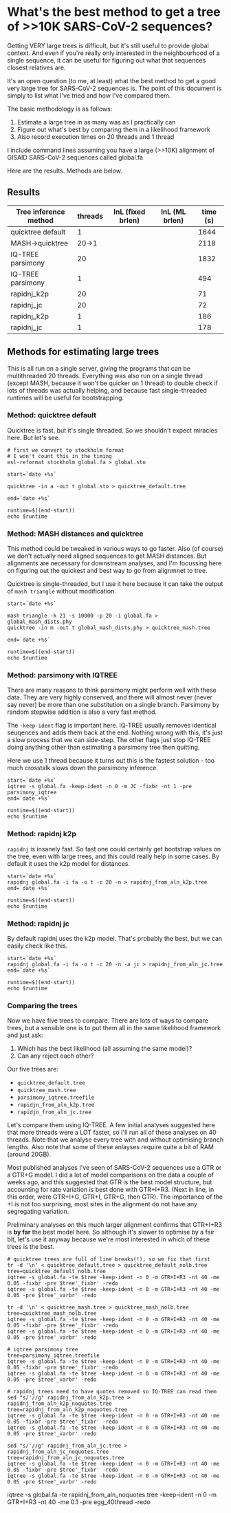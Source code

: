 # What's the best method to get a tree of >>10K SARS-CoV-2 sequences?

Getting VERY large trees is difficult, but it's still useful to provide global context. And even if you're really only interested in the neighbourhood of a single sequence, it can be useful for figuring out what that sequences closest relatives are.

It's an open question (to me, at least) what the best method to get a good very large tree for SARS-CoV-2 sequences is. The point of this document is simply to list what I've tried and how I've compared them.

The basic methodology is as follows: 

1. Estimate a large tree in as many was as I practically can
2. Figure out what's best by comparing them in a likelihood framework
3. Also record execution times on 20 threads and 1 thread

I include command lines assuming you have a large (>>10K) alignment of GISAID SARS-CoV-2 sequences called global.fa

Here are the results. Methods are below.

## Results

| Tree inference method  | threads | lnL (fixed brlen) | lnL (ML brlen) | time (s) |
|------------------------|---------|-------------------|----------------|----------|
| quicktree default      | 1  	   | 			 	   | 				| 1644	   |
| MASH->quicktree        | 20->1   |			       | 				| 2118 	   |
| IQ-TREE parsimony      | 20  	   |			       |				| 1832	   |
| IQ-TREE parsimony      | 1  	   |			       |				| 494	   |
| rapidnj_k2p      		 | 20  	   |			       |				| 71	   |
| rapidnj_jc      		 | 20  	   |			       |				| 72	   |
| rapidnj_k2p      		 | 1  	   |			       |				| 186	   |
| rapidnj_jc      		 | 1  	   |			       |				| 178	   |

## Methods for estimating large trees

This is all run on a single server, giving the programs that can be multithreaded 20 threads. Everything was also run on a single thread (except MASH, because it won't be quicker on 1 thread) to double check if lots of threads was actually helping, and because fast single-threaded runtimes will be useful for bootstrapping. 

### Method: quicktree default

Quicktree is fast, but it's single threaded. So we shouldn't expect miracles here. But let's see.

```
# first we convert to stockholm format
# I won't count this in the timing
esl-reformat stockholm global.fa > global.sto

start=`date +%s`

quicktree -in a -out t global.sto > quicktree_default.tree

end=`date +%s`

runtime=$((end-start))
echo $runtime

```

### Method: MASH distances and quicktree

This method could be tweaked in various ways to go faster. Also (of course) we don't actually need aligned sequences to get MASH distances. But alignments are necessary for downstream analyses, and I'm focussing here on figuring out the quickest and best way to go from alignmnet to tree.

Quicktree is single-threaded, but I use it here because it can take the output of `mash triangle` without modification. 

```
start=`date +%s`

mash triangle -k 21 -s 10000 -p 20 -i global.fa > global_mash_dists.phy
quicktree -in m -out t global_mash_dists.phy > quicktree_mash.tree

end=`date +%s`

runtime=$((end-start))
echo $runtime
```

### Method: parsimony with IQTREE

There are many reasons to think parsimony might perform well with these data. They are very highly conserved, and there will almost never (never say never) be more than one substitution on a single branch. Parsimony by random stepwise addition is also a very fast method.

The `-keep-ident` flag is important here. IQ-TREE usually removes identical seuqences and adds them back at the end. Nothing wrong with this, it's just a slow process that we can side-step. The other flags just stop IQ-TREE doing anything other than estimating a parsimony tree then quitting.

Here we use 1 thread because it turns out this is the fastest solution - too much crosstalk slows down the parsimony inference.

```
start=`date +%s`
iqtree -s global.fa -keep-ident -n 0 -m JC -fixbr -nt 1 -pre parsimony_iqtree
end=`date +%s`

runtime=$((end-start))
echo $runtime
```

### Method: rapidnj k2p

`rapidnj` is insanely fast. So fast one could certainly get bootstrap values on the tree, even with large trees, and this could really help in some cases. By default it uses the k2p model for distances.


```
start=`date +%s`
rapidnj global.fa -i fa -o t -c 20 -n > rapidnj_from_aln_k2p.tree
end=`date +%s`

runtime=$((end-start))
echo $runtime
```


### Method: rapidnj jc

By default rapidnj uses the k2p model. That's probably the best, but we can easily check like this.


```
start=`date +%s`
rapidnj global.fa -i fa -o t -c 20 -n -a jc > rapidnj_from_aln_jc.tree
end=`date +%s`

runtime=$((end-start))
echo $runtime
```

### Comparing the trees

Now we have five trees to compare. There are lots of ways to compare trees, but a sensible one is to put them all in the same likelihood framework and just ask:

1. Which has the best likelihood (all assuming the same model)?
2. Can any reject each other?

Our five trees are:

* `quicktree_default.tree`
* `quicktree_mash.tree`
* `parsimony_iqtree.treefile`
* `rapidjn_from_aln_k2p.tree`
* `rapidjn_from_aln_jc.tree`

Let's compare them using IQ-TREE. A few initial analyses suggested here that more threads were a LOT faster, so I'll run all of these analyses on 40 threads. Note that we analyse every tree with and without optimising branch lengths. Also note that some of these anlayses require quite a bit of RAM (around 20GB).

Most published analyses I've seen of SARS-CoV-2 sequences use a GTR or a GTR+G model. I did a lot of model comparisons on the data a couple of weeks ago, and this suggested that GTR is the best model structure, but accounting for rate variation is best done with GTR+I+R3. (Next in line, in this order, were GTR+I+G, GTR+I, GTR+G, then GTR). The importance of the +I is not too surprising, most sites in the alignment do not have any segregating variation.

Preliminary analyses on this much larger alignment confirms that GTR+I+R3 is **by far** the best model here. So although it's slower to optimise by a fair bit, let's use it anyway because we're most interested in which of these trees is the best.


```
# quicktree trees are full of line breaks(!), so we fix that first
tr -d '\n' < quicktree_default.tree > quicktree_default_nolb.tree
tree=quicktree_default_nolb.tree
iqtree -s global.fa -te $tree -keep-ident -n 0 -m GTR+I+R3 -nt 40 -me 0.05 -fixbr -pre $tree'_fixbr' -redo
iqtree -s global.fa -te $tree -keep-ident -n 0 -m GTR+I+R3 -nt 40 -me 0.05 -pre $tree'_varbr' -redo

tr -d '\n' < quicktree_mash.tree > quicktree_mash_nolb.tree
tree=quicktree_mash_nolb.tree
iqtree -s global.fa -te $tree -keep-ident -n 0 -m GTR+I+R3 -nt 40 -me 0.05 -fixbr -pre $tree'_fixbr' -redo
iqtree -s global.fa -te $tree -keep-ident -n 0 -m GTR+I+R3 -nt 40 -me 0.05 -pre $tree'_varbr' -redo

# iqtree parsimony tree
tree=parsimony_iqtree.treefile
iqtree -s global.fa -te $tree -keep-ident -n 0 -m GTR+I+R3 -nt 40 -me 0.05 -fixbr -pre $tree'_fixbr' -redo
iqtree -s global.fa -te $tree -keep-ident -n 0 -m GTR+I+R3 -nt 40 -me 0.05 -pre $tree'_varbr' -redo

# rapidnj trees need to have quotes removed so IQ-TREE can read them
sed "s/'//g" rapidnj_from_aln_k2p.tree > rapidnj_from_aln_k2p_noquotes.tree
tree=rapidnj_from_aln_k2p_noquotes.tree
iqtree -s global.fa -te $tree -keep-ident -n 0 -m GTR+I+R3 -nt 40 -me 0.05 -fixbr -pre $tree'_fixbr' -redo
iqtree -s global.fa -te $tree -keep-ident -n 0 -m GTR+I+R3 -nt 40 -me 0.05 -pre $tree'_varbr' -redo

sed "s/'//g" rapidnj_from_aln_jc.tree > rapidnj_from_aln_jc_noquotes.tree
tree=rapidnj_from_aln_jc_noquotes.tree
iqtree -s global.fa -te $tree -keep-ident -n 0 -m GTR+I+R3 -nt 40 -me 0.05 -fixbr -pre $tree'_fixbr' -redo
iqtree -s global.fa -te $tree -keep-ident -n 0 -m GTR+I+R3 -nt 40 -me 0.05 -pre $tree'_varbr' -redo

```



iqtree -s global.fa -te rapidnj_from_aln_noquotes.tree -keep-ident -n 0 -m GTR+I+R3 -nt 40 -me 0.1 -pre egg_40thread -redo

























